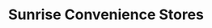 ---
title: "Sunrise Convenience Stores"
url: /linwood/sunrise-convenience-stores/
shop: convenience
---